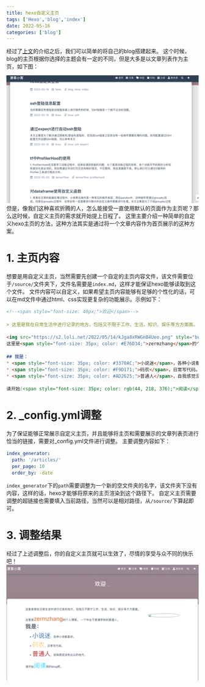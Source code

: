 ```yaml
---
title: hexo自定义主页
tags: ['Hexo','blog','index']
date: 2022-05-16
categories: ['blog']
---
```


经过了[上文](https://zermzhang.github.io/2022/04/19/blog/hexo%E8%87%AA%E5%8A%A8%E5%8C%96%E9%83%A8%E7%BD%B2/)的介绍之后，我们可以简单的将自己的blog搭建起来。
这个时候，blog的主页根据你选择的主题会有一定的不同，但是大多是以文章列表作为主页，如下图：

<!--more-->

![原始主页](https://raw.githubusercontent.com/ZermZhang/pictures/main/20220517084558.png)
但是，像我们这种喜欢折腾的人，怎么能接受一直使用默认的页面作为主页呢？那么这时候，自定义主页的需求就开始提上日程了。
这里主要介绍一种简单的自定义hexo主页的方法，这种方法其实是通过将一个文章内容作为首页展示的这种方案。


# 1. 主页内容
想要是用自定义主页，当然需要先创建一个自定的主页内容文件，该文件需要位于`/source/`文件夹下，文件名需要是`index.md`，这样才能保证hexo能够读取到这个文件。
文件内容可以自定义，如果希望主页内容能够有足够的个性化的话，可以在md文件中通过html、css实现更复杂的功能展示。示例如下：
```markdown
<!--<span style="font-size: 40px;">欢迎</span>-->

> 这里是我在日常生活中进行记录的地方，包括又不限于工作、生活、知识、娱乐等方方面面。

<img src="https://s2.loli.net/2022/05/14/kJga8xRWGnB4Ueo.png" style="border-radius: 50%; box-shadow: rgb(221, 222, 222) 0px 0px 0px 5px, white 0px 0px 30px; width: 20%; display: inline-block; float: right;">
这里是<span style="font-size: 35px; color: #E76D34;">zermzhang</span>的个人博客。 一个毕业于普通学校的普通人。

## 我是：
* <span style="font-size: 35px; color: #3370AC;">小说迷</span>，各种小说都喜欢。
* <span style="font-size: 35px; color: #F9D171;">码农</span>，日常写代码。
* <span style="font-size: 35px; color: #AD2625;">普通人</span>，自我感觉没有出众的地方。

请开始[<span style="font-size: 35px; color: rgb(44, 218, 376);">阅读</span>](/articles/)我的blog吧。
```

# 2. _config.yml调整
为了保证能够正常展示自定义主页，并且能够将主页和需要展示的文章列表页进行恰当的链接，需要对_config.yml文件进行调整。
主要调整内容如下：
```yml
index_generator:
  path: '/articles/'
  per_page: 10
  order_by: -date
```
`index_generator`下的`path`需要调整为一个新的空文件夹的名字，该文件夹下没有内容，这样的话，hexo才能够将原来的主页渲染到这个路径下。
自定义主页需要调整的超链接也需要填入当前路径，当然可以是相对路径，从`/source/`下算起即可。

# 3. 调整结果
经过了上述调整后，你的自定义主页就可以生效了，尽情的享受与众不同的快乐吧！
![自定义主页](https://raw.githubusercontent.com/ZermZhang/pictures/main/20220517085426.png)